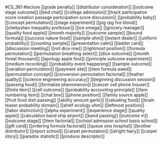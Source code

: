 #CS_361
#lecture
[[grade penalty]]
[[distributor consideration]]
[[outcome stage outcome]]
[[bed chat]]
[[college admission]]
[[track participation score creation passage participation score discussion]]
[[probability baby]]
[[concept permutation]]
[[stage experiment]]
[[pig rpg fire blood]]
[[chebyshev inequality professor]]
[[ice omega]]
[[grocery manager]]
[[quality food apple]]
[[month majority]]
[[outcome sample]]
[[bound formula]]
[[success nature food]]
[[sample uhm]]
[[extent dealer]]
[[uniform probability]]
[[counting sample]]
[[presentation calm]]
[[ladder card]]
[[discussion meeting]]
[[roll dice row]]
[[rightmost position]]
[[formula permutation]]
[[permutation breathing select]]
[[dice outcome]]
[[month threat thousand]]
[[apology apple foot]]
[[principle outcome experiment]]
[[medium recording]]
[[probability event happening]]
[[sample outcome]]
[[variation permutation]]
[[payment site]]
[[item formula weed]]
[[permutation concept]]
[[conversion permutation factorial]]
[[feather quality]]
[[science engineering accuracy]]
[[beginning discussion session]]
[[passing food]]
[[formalize phenomenon]]
[[cancer cell phone trouser]]
[[finite item]]
[[cell outcome]]
[[probability accounting principle]]
[[item numbering item]]
[[chat box]]
[[phone position]]
[[family source apple]]
[[fruit food dish passing]]
[[ability amount garlic]]
[[valuating food]]
[[brain teaser probability domain]]
[[shelf ecology uhm]]
[[leftmost position]]
[[labor distinction]]
[[alpha experiment]]
[[experience stage]]
[[quality apple]]
[[calculation band ship airport]]
[[band passing]]
[[outcome m]]
[[outcome stage]]
[[item factorial]]
[[school admission school basis school]]
[[gift card]]
[[ordering formula factorial]]
[[queue sms hospital]]
[[brother distributor]]
[[report school]]
[[carpet permutation]]
[[alright hairy]]
[[carpet story]]
[[paradox statistic]]
[[produce descriptor]]

